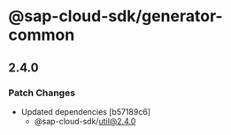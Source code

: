 # @sap-cloud-sdk/generator-common

## 2.4.0

### Patch Changes

- Updated dependencies [b57189c6]
  - @sap-cloud-sdk/util@2.4.0
